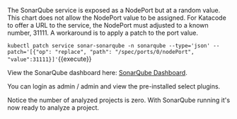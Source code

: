 The SonarQube service is exposed as a NodePort but at a random value. This chart does not allow the NodePort value to be assigned. For Katacode to offer a URL to the service, the NodePort must adjusted to a known number, 31111. A workaround is to apply a patch to the port value.

`kubectl patch service sonar-sonarqube -n sonarqube --type='json' --patch='[{"op": "replace", "path": "/spec/ports/0/nodePort", "value":31111}]'`{{execute}}

View the SonarQube dashboard here: [SonarQube Dashboard](
https://[[HOST_SUBDOMAIN]]-31111-[[KATACODA_HOST]].environments.katacoda.com/).

You can login as admin / admin and view the pre-installed select plugins.

Notice the number of analyzed projects is zero. With SonarQube running it's now ready to analyze a project.
